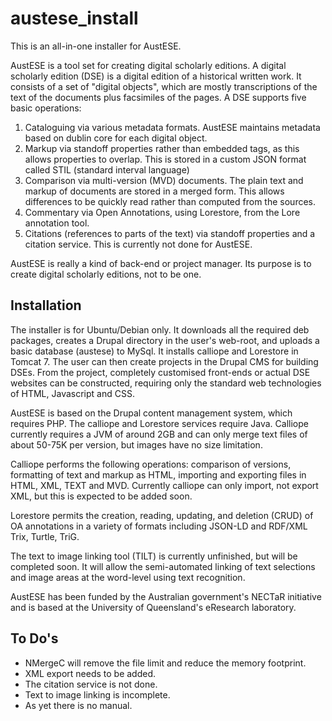 austese_install
===============

This is an all-in-one installer for AustESE.

AustESE is a tool set for creating digital scholarly editions. A digital 
scholarly edition (DSE) is a digital edition of a historical written 
work. It consists of a set of "digital objects", which are mostly 
transcriptions of the text of the documents plus facsimiles of the 
pages. A DSE supports five basic operations: 

1. Cataloguing via various metadata formats. AustESE maintains metadata 
based on dublin core for each digital object.
2. Markup via standoff properties rather than embedded tags, as this 
allows properties to overlap. This is stored in a custom JSON format 
called STIL (standard interval language)
3. Comparison via multi-version (MVD) documents. The plain text and 
markup of documents are stored in a merged form. This allows differences 
to be quickly read rather than computed from the sources.
4. Commentary via Open Annotations, using Lorestore, from the Lore 
annotation tool.
5. Citations (references to parts of the text) via standoff properties 
and a citation service. This is currently not done for AustESE.

AustESE is really a kind of back-end or project manager. Its purpose is 
to create digital scholarly editions, not to be one.

Installation 
------------ 

The installer is for Ubuntu/Debian only. It downloads all the required 
deb packages, creates a Drupal directory in the user's web-root, and 
uploads a basic database (austese) to MySql. It installs calliope and 
Lorestore in Tomcat 7. The user can then create projects in the Drupal 
CMS for building DSEs. From the project, completely customised 
front-ends or actual DSE websites can be constructed, requiring only the 
standard web technologies of HTML, Javascript and CSS.

AustESE is based on the Drupal content management
system, which requires PHP. The calliope and Lorestore services require Java.
Calliope currently requires a JVM of around 2GB and can only merge 
text files of about 50-75K per version, but images have 
no size limitation. 

Calliope performs the following operations: comparison of versions, 
formatting of text and markup as HTML, importing and exporting files in 
HTML, XML, TEXT and MVD. Currently calliope can only import, not export 
XML, but this is expected to be added soon.

Lorestore permits the creation, reading, updating, and deletion (CRUD) 
of OA annotations in a variety of formats including JSON-LD and RDF/XML 
Trix, Turtle, TriG.

The text to image linking tool (TILT) is currently unfinished, but will 
be completed soon. It will allow the semi-automated linking of text 
selections and image areas at the word-level using text recognition.

AustESE has been funded by the Australian government's NECTaR initiative 
and is based at the University of Queensland's eResearch laboratory.


To Do's
-------

* NMergeC will remove the file limit and reduce the memory footprint. 
* XML export needs to be added. 
* The citation service is not done. 
* Text to image linking is incomplete. 
* As yet there is no manual.
